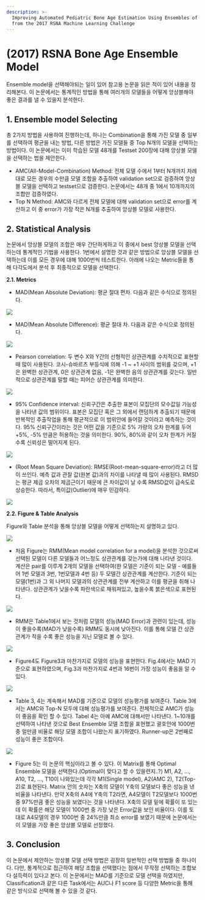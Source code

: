 ```yaml
---
description: >-
  Improving Automated Pediatric Bone Age Estimation Using Ensembles of Models
  from the 2017 RSNA Machine Learning Challenge
---
```


# \(2017\) RSNA Bone Age Ensemble Model

Ensemble model을 선택해야되는 일이 있어 참고용 논문을 읽은 적이 있어 내용을 정리해본다. 이 논문에서는 통계적인 방법을 통해 여러개의 모델들을 어떻게 앙상블해야 좋은 결과를 낼 수 있을지 분석한다.

## 1. Ensemble model Selecting

총 2가지 방법을 사용하여 진행하는데, 하나는 Combination을 통해 가진 모델 중 일부를 선택하여 평균을 내는 방법, 다른 방법은 가진 모델들 중 Top N개의 모델을 선택하는 방법이다. 이 논문에서는 이미 학습된 모델 48개를 Testset 200장에 대해 앙상블 모델을 선택하는 법을 제안한다.

* AMC\(All-Model-Combination\) Method: 전체 모델 수에서 1부터 N개까지 차례대로 모든 경우의 수만큼 모델 조합을 추출하여 validation set으로 검증하여 앙상블 모델을 선택하고 testset으로 검증한다. 논문에서는 48개 중 1에서 10개까지의 조합만 검증하였다.
* Top N Method: AMC와 다르게 전체 모델에 대해 validation set으로 error를 계산하고 이 중 error가 가장 작은 N개를 추출하여 앙상블 모델로 사용한다.

## 2. Statistical Analysis

논문에서 앙상블 모델의 조합은 매우 간단하게하고 이 중에서 best 앙상블 모델을 선택하는데 통계적인 기법을 사용한다. 1번에서 설명한 것과 같은 방법으로 앙상블 모델을 선택하는데 이를 모든 경우에 대해 1000번씩 테스트한다. 아래에 나오는 Metric들을 통해 다각도에서 분석 후 최종적으로 모델을 선택한다.

**2.1. Metrics**

* MAD\(Mean Absolute Deviation\): 평균 절대 편차. 다음과 같은 수식으로 정의된다.

![](http://latex.codecogs.com/png.latex?\dpi{100}\bg_white%20MAD%20=%20\frac{1}{n}\sum_{i=1}^n|x_i-m%28x%29|)

* MAD\(Mean Absolute Difference\): 평균 절대 차. 다음과 같은 수식으로 정의된다.

![](http://latex.codecogs.com/png.latex?\dpi{100}\bg_white%20MAD%20=%20\frac{1}{n^2}\sum_{i=1}^n\sum_{j=1}^n|x_i-y_i|)

* Pearson correlation: 두 변수 X와 Y간의 선형적인 상관관계를 수치적으로 표현할 때 많이 사용된다. 코시-슈바르츠 부등식에 의해 -1 ~ +1 사이의 범위를 갖으며, +1은 완벽한 상관관계, 0은 상관관계 없음, -1은 완벽한 음의 상관관계를 갖는다. 일반적으로 상관관계를 말할 때는 피어슨 상관관계를 의미한다.

![](http://latex.codecogs.com/png.latex?\dpi{100}\bg_white%20r_{XY}%20=%20\frac{\sum_i{n}%28X_i-\bar{X}%29%28Y_i-\bar{Y}%29}{\sqrt{\sum_i{n}{%28X_i-\bar{X}%29}^2}\sqrt{\sum_i{n}{%28Y_i-\bar{Y}%29}^2}})

* 95% Confidence interval: 신뢰구간은 추출한 표본이 모집단의 모수값일 가능성을 나타낸 값의 범위이다. 표본은 모집단 혹은 그 외에서 랜덤하게 추출되기 때문에 반복적인 추출작업을 통해 평균적으로 이 범위안에 들어갈 것이라고 예측하는 것이다. 95% 신뢰구간이라는 것은 어떤 값을 기준으로 5% 가량의 오차 한계를 두어 +5%, -5% 만큼은 허용하는 것을 의미한다. 90%, 80%와 같이 오차 한계가 커질 수록 신뢰성은 떨어지게 된다.

![](http://latex.codecogs.com/png.latex?\dpi{100}\bg_white%2095_{CI}%20=%20\bar{X}\pm1.96\times\frac{s}{\sqrt{n}})

* \(Root Mean Square Deviation\): RMSE\(Root-mean-square-error\)라고 더 많이 쓰인다. 예측 값과 관찰 값\(원본 값\)과의 차이를 나타낼 때 많이 사용된다. RMSD는 평균 제곱 오차의 제곱근이기 때문에 큰 차이값이 날 수록 RMSD값이 급속도로 상승한다. 따라서, 특이값\(Outlier\)에 매우 민감하다.

![](http://latex.codecogs.com/png.latex?\dpi{100}\bg_white%20RMSD=\sqrt{\frac{\sum_i{N}{%28\hat{x_i}-x_i%29}^2}{N}})

**2.2. Figure & Table Analysis**

Figure와 Table 분석을 통해 앙상블 모델을 어떻게 선택하는지 설명하고 있다.

![](https://bgparkloop.github.io/assets/images/ensemble_01.PNG)

* 처음 Figure는 RMM\(Mean model correlation for a model\)을 분석한 것으로써 선택된 모델이 다른 모델들과 어느정도 상관관계를 갖는가에 대해 나타낸 것이다. 계산은 pair를 이루게 2개의 모델을 선택하여\(한 모델은 기준이 되는 모델 - 예를들어 1번 모델과 3번, 1번모델과 4번 등\) 두 모델간 상관관계를 계산한다. 기준이 되는 모델\(1번\)과 그 외 나머지 모델과의 상관관계를 전부 계산하고 이를 평균을 취해 나타낸다. 상관관계가 낮을수록 파란색으로 채워져있고, 높을수록 붉은색으로 표현된다. 

![](https://bgparkloop.github.io/assets/images/ensemble_00.PNG)

* RMM은 Table1에서 보는 것처럼 모델의 성능\(MAD Error\)과 관련이 있는데, 성능이 좋을수록\(MAD가 낮을수록\) RMM도 동시에 낮아진다. 이를 통해 모델 간 상관관계가 적을 수록 좋은 성능을 지닌 모델로 볼 수 있다.

![](https://bgparkloop.github.io/assets/images/ensemble_02.PNG)

* Figure4도 Figure3과 마찬가지로 모델의 성능을 표현한다. Fig.4에서는 MAD 기준으로 표현하였으며, Fig.3과 마찬가지로 4번과 16번이 가장 성능이 좋음을 알 수 있다.

![](https://bgparkloop.github.io/assets/images/ensemble_03.PNG)

* Table 3, 4는 계속해서 MAD를 기준으로 모델의 성능평가를 보여준다. Table 3에서는 AMC와 Top-N 모두에 대해 성능평가를 보여준다. 전체적으로 AMC가 성능이 좋음을 확인 할 수 있다. Tabel 4는 아예 AMC에 대해서만 나타낸다. 1~10개를 선택하여 나타낸 것으로 Best Ensemble 모델 조합을 표현했고 괄호안에 1000번 중 얼만큼 비율로 해당 모델 조합이 나왔는지 표기하였다. Runner-up은 2번째로 성능이 좋은 조합이다.

![](https://bgparkloop.github.io/assets/images/ensemble_04.PNG)

* Figure 5는 이 논문의 핵심이라고 볼 수 있다. 이 Matrix를 통해 Optimal Ensemble 모델을 선택한다.\(Optimal이 맞다고 할 수 있을련지..?\) M1, A2, …, A10, T2, …, T10이 나와있는데 각각 M1\(Single model\), A2\(AMC 2\), T2\(Top-2\)로 표현된다. Matrix 안의 숫자는 X축의 모델이 Y축의 모델보다 좋은 성능을 낸 비율을 나타낸다. 만약 X축의 A4에 Y축의 T2라면, A4모델이 T2모델보다 1000번 중 97%만큼 좋은 성능을 보였다는 것을 나타낸다. X축의 모델 밑에 확률이 또 있는데 이 확률은 해당 모델이 1000번 중 가장 낮은 Error값을 보인 비율이다. 이를 토대로 A4모델의 경우 1000번 중 24%만큼 최소 error를 보였기 때문에 논문에서는 이 모델을 가장 좋은 앙상블 모델로 선정했다.

## 3. Conclusion

이 논문에서 제안하는 앙상블 모델 선택 방법은 굉장히 일반적인 선택 방법들 중 하나이다. 다만, 통계적으로 접근하여 해당 조합을 선택했다는 점에서 무작정 선택하는 조합보다 설득력이 있다고 본다. 이 논문에서는 MAD를 기준으로 모델 선택을 하였지만, Classification과 같은 다른 Task에서는 AUC나 F1 score 등 다양한 Metric을 통해 같은 방식으로 선택해 볼 수 있을 것 같다.

